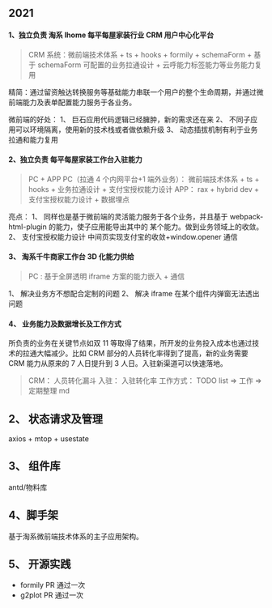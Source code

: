## 2021

#### 1、独立负责 淘系 Ihome 每平每屋家装行业 CRM 用户中心化平台

> CRM 系统：微前端技术体系 + ts + hooks + formily + schemaForm + 基于 schemaForm 可配置的业务拉通设计 + 云呼能力标签能力等业务能力复用

精简：通过留资触达转换服务等基础能力串联一个用户的整个生命周期，并通过微前端能力及表单配置能力服务于各业务。

微前端的好处：
1、 巨石应用代码逻辑已经臃肿，新的需求还在来
2、 不同子应用可以环境隔离，使用新的技术栈或者做依赖升级
3、 动态插拔机制有利于业务拉通和能力复用

#### 2、独立负责 每平每屋家装工作台入驻能力

> PC + APP
> PC（拉通 4 个内网平台+1 端外业务）： 微前端技术体系 + ts + hooks + 业务拉通设计 + 支付宝授权能力设计
> APP： rax + hybrid dev + 支付宝授权能力设计 + 数据埋点

亮点：
1、 同样也是基于微前端的灵活能力服务于各个业务，并且基于 webpack-html-plugin 的能力，使子应用能导出其中的
某个能力。做到业务领域上的收敛。
2、 支付宝授权能力设计 中间页实现支付宝的收敛+window.opener 通信

#### 3、 淘系千牛商家工作台 3D 化能力供给

> PC : 基于全屏透明 iframe 方案的能力嵌入 + 通信

1、 解决业务方不想配合定制的问题
2、 解决 iframe 在某个组件内弹窗无法透出问题

#### 4、 业务能力及数据增长及工作方式

所负责的业务在关键节点如双 11 等取得了结果，所开发的业务投入成本也通过技术的拉通大幅减少。比如 CRM 部分的人员转化率得到了提高，新的业务需要 CRM 能力从原来的 7 人日提升到 3 人日。入驻新渠道可以快速落地。

> CRM： 人员转化漏斗
> 入驻： 入驻转化率
> 工作方式： TODO list => 工作 => 定期整理 md

## 2、 状态请求及管理

axios + mtop + usestate

## 3、 组件库

antd/物料库

## 4、脚手架

基于淘系微前端技术体系的主子应用架构。

## 5、 开源实践

- formily PR 通过一次
- g2plot PR 通过一次

